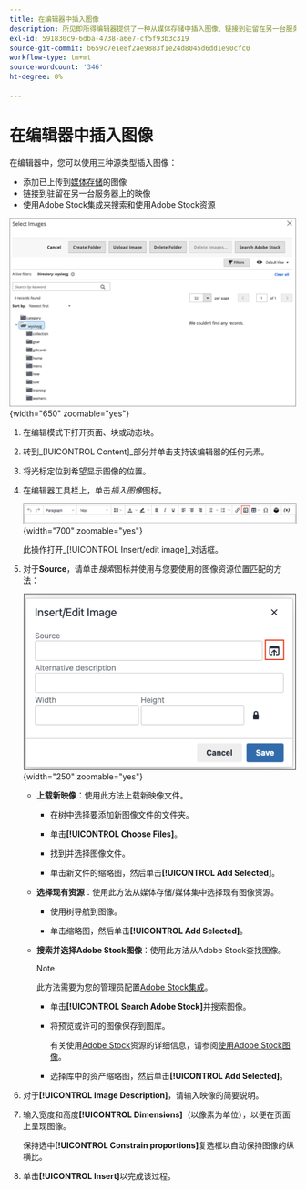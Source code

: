 ```yaml
---
title: 在编辑器中插入图像
description: 所见即所得编辑器提供了一种从媒体存储中插入图像、链接到驻留在另一台服务器上的图像或使用Adobe Stock资源的简单方法。
exl-id: 591830c9-6dba-4738-a6e7-cf5f93b3c319
source-git-commit: b659c7e1e8f2ae9883f1e24d8045d6dd1e90cfc0
workflow-type: tm+mt
source-wordcount: '346'
ht-degree: 0%

---
```


# 在编辑器中插入图像

在编辑器中，您可以使用三种源类型插入图像：

- 添加已上传到[媒体存储](media-storage.md)的图像
- 链接到驻留在另一台服务器上的映像
- 使用Adobe Stock集成来搜索和使用Adobe Stock资源

![媒体存储](./assets/media-storage.png){width="650" zoomable="yes"}

1. 在编辑模式下打开页面、块或动态块。

1. 转到&#x200B;_[!UICONTROL Content]_部分并单击支持该编辑器的任何元素。

1. 将光标定位到希望显示图像的位置。

1. 在编辑器工具栏上，单击&#x200B;_插入图像_&#x200B;图标。

   ![插入图像图标](./assets/editor-toolbar-image-button.png){width="700" zoomable="yes"}

   此操作打开&#x200B;_[!UICONTROL Insert/edit image]_对话框。

1. 对于&#x200B;**Source**，请单击&#x200B;_搜索_&#x200B;图标并使用与您要使用的图像资源位置匹配的方法：

   ![选择搜索图标](./assets/editor-dialog-insert-image.png){width="250" zoomable="yes"}

   - **上载新映像**：使用此方法上载新映像文件。

      - 在树中选择要添加新图像文件的文件夹。

      - 单击&#x200B;**[!UICONTROL Choose Files]**。

      - 找到并选择图像文件。

      - 单击新文件的缩略图，然后单击&#x200B;**[!UICONTROL Add Selected]**。

   - **选择现有资源**：使用此方法从媒体存储/媒体集中选择现有图像资源。

      - 使用树导航到图像。

      - 单击缩略图，然后单击&#x200B;**[!UICONTROL Add Selected]**。

   - **搜索并选择Adobe Stock图像**：使用此方法从Adobe Stock查找图像。

     >[!NOTE]
     >
     >此方法需要为您的管理员配置[Adobe Stock集成](adobe-stock.md)。

      - 单击&#x200B;**[!UICONTROL Search Adobe Stock]**&#x200B;并搜索图像。

      - 将预览或许可的图像保存到图库。

        有关使用[Adobe Stock](https://stock.adobe.com)资源的详细信息，请参阅[使用Adobe Stock图像](adobe-stock-manage.md)。

      - 选择库中的资产缩略图，然后单击&#x200B;**[!UICONTROL Add Selected]**。

1. 对于&#x200B;**[!UICONTROL Image Description]**，请输入映像的简要说明。

1. 输入宽度和高度&#x200B;**[!UICONTROL Dimensions]**（以像素为单位），以便在页面上呈现图像。

   保持选中&#x200B;**[!UICONTROL Constrain proportions]**&#x200B;复选框以自动保持图像的纵横比。

1. 单击&#x200B;**[!UICONTROL Insert]**&#x200B;以完成该过程。

